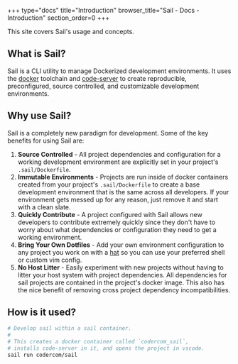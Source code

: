 +++
type="docs"
title="Introduction"
browser_title="Sail - Docs  - Introduction"
section_order=0
+++


This site covers Sail's usage and concepts.

## What is Sail?

Sail is a CLI utility to manage Dockerized development environments. 
It uses the [docker](https://https://www.docker.com/) toolchain and [code-server](https://github.com/codercom/code-server) to create
reproducible, preconfigured, source controlled, and customizable development environments. 

## Why use Sail?

Sail is a completely new paradigm for development. Some of the key benefits for using Sail are:

1. **Source Controlled** - All project dependencies and configuration for a working development environment
   are explicitly set in your project's `.sail/Dockerfile`.
2. **Immutable Environments** - Projects are run inside of docker containers created from your project's `.sail/Dockerfile`
   to create a base development environment that is the same across all developers. If your environment
   gets messed up for any reason, just remove it and start with a clean slate.
3. **Quickly Contribute** - A project configured with Sail allows new developers to contribute extremely
   quickly since they don't have to worry about what dependencies or configuration they need to get
   a working environment.
4. **Bring Your Own Dotfiles** - Add your own environment configuration to any project you work on with a [hat](/docs/concepts/hats)
   so you can use your preferred shell or custom vim config.
5. **No Host Litter** - Easily experiment with new projects without having to litter your host system with
   project dependencies. All dependencies for sail projects are contained in the project's docker image. This
   also has the nice benefit of removing cross project dependency incompatibilities.


## How is it used?

```bash
# Develop sail within a sail container.
#
# This creates a docker container called `codercom_sail`,
# installs code-server in it, and opens the project in vscode.
sail run codercom/sail
```
